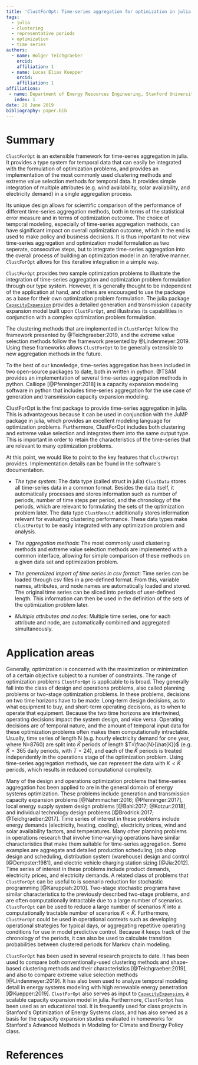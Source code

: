```yaml
---
title: 'ClustForOpt: Time-series aggregation for optimization in julia'
tags:
  - julia
  - clustering
  - representative periods
  - optimization
  - time series
authors:
  - name: Holger Teichgraeber
    orcid:
    affiliation: 1
  - name: Lucas Elias Kuepper
    orcid:
    affiliation: 1
affiliations:
 - name: Department of Energy Resources Engineering, Stanford University
   index: 1
date: 28 June 2019
bibliography: paper.bib
---
```


# Summary

``ClustForOpt`` is an extensible framework for time-series aggregation in julia. It provides a type system for temporal data that can easily be integrated with the formulation of optimization problems, and provides an implementation of the most commonly used clustering methods and extreme value selection methods for temporal data. It provides simple integration of multiple attributes (e.g. wind availability, solar availability, and electricity demand) in a single aggregation process.

Its unique design allows for scientific comparison of the performance of different time-series aggregation methods, both in terms of the statistical error measure and in terms of optimization outcome.
The choice of temporal modeling, especially of time-series aggregation methods, can have significant impact on overall optimization outcome, which in the end is used to make policy and business decisions. It is thus important to not view time-series aggregation and optimization model formulation as two seperate, consecutive steps, but to integrate time-series aggregation into the overall process of building an optimization model in an iterative manner. ``ClustForOpt`` allows for this iterative integration in a simple way.

``ClustForOpt`` provides two sample optimization problems to illustrate the integration of time-series aggregation and optimization problem formulation through our type system.
However, it is generally thought to be independent of the application at hand, and others are encouraged to use the package as a base for their own optimization problem formulation.
The julia package [``CapacityExpansion``](https://github.com/YoungFaithful/CapacityExpansion.jl) provides a detailed generation and transmission capacity expansion model built upon ``ClustForOpt``, and illustrates its capabilities in conjunction with a complex optimization problem formulation.

The clustering methods that are implemented in ``ClustForOpt`` follow the framework presented by @Teichgraeber:2019, and the extreme value selection methods follow the framework presented by @Lindenmeyer:2019. Using these frameworks allows ``ClustForOpt`` to be generally extensible to new aggregation methods in the future.

To the best of our knowledge, time-series aggregation has been included in two open-source packages to date, both in written in python.
@TSAM provides an implementation of several time-series aggregation methods in python.
Calliope [@Pfenninger:2018] is a capacity expansion modeling software in python that includes time-series aggregation for the use case of generation and transmission capacity expansion modeling.

ClustForOpt is the first package to provide time-series aggregation in julia. This is advantageous because it can be used in conjunction with the JuMP package in julia, which provides an excellent modeling language for optimization problems. Furthermore, ClustForOpt includes both clustering and extreme value selection and integrates them into the same output type. This is important in order to retain the characteristics of the time-series that are relevant to many optimization problems.

At this point, we would like to point to the key features that ``ClustForOpt`` provides. Implementation details can be found in the software's documentation.

- *The type system*: The data type (called struct in julia) ``ClustData`` stores all time-series data in a common format. Besides the data itself, it automatically processes and stores information such as number of periods, number of time steps per period, and the chronology of the periods, which are relevant to formulating the sets of the optimization problem later. The data type ``ClustResult`` additionally stores information relevant for evaluating clustering performance. These data types make ``ClustForOpt`` to be easily integrated with any optimization problem and analysis.

- *The aggregation methods*: The most commonly used clustering methods and extreme value selection methods are implemented with a common interface, allowing for simple comparison of these methods on a given data set and optimization problem.

- *The generalized import of time series in csv format*: Time series can be loaded through csv files in a pre-defined format. From this, variable names, attributes, and node names are automatically loaded and stored. The original time series can be sliced into periods of user-defined length. This information can then be used in the definition of the sets of the optimization problem later.

- *Multiple attributes and nodes*: Multiple time series, one for each attribute and node, are automatically combined and aggregated simultaneously.

# Application areas

Generally, optimization is concerned with the maximization or minimization of a certain objective subject to a number of constraints. The range of optimization problems ``ClustForOpt`` is applicable to is broad.
They generally fall into the class of design and operations problems, also called planning problems or two-stage optimization problems. In these problems, decisions on two time horizons have to be made: Long-term design decisions, as to what equipment to buy, and short-term operating decisions, as to when to operate that equipment. Because the two time horizons are intertwined, operating decisions impact the system design, and vice versa. Operating decisions are of temporal nature, and the amount of temporal input data for these optimization problems often makes them computationally intractable.
Usually, time series of length N (e.g. hourly electricity demand for one year, where N=8760) are split into $\hat{K}$ periods of length $T=\frac{N}{\hat{K}}$ (e.g. $\hat{K}=365$ daily periods, with $T=24$), and each of the $\hat{K}$ periods is treated independently in the operations stage of the optimization problem. Using time-series aggregation methods, we can represent the data with $K < \hat{K}$ periods, which results in reduced computational complexity.

Many of the design and operations optimization problems that time-series aggregation has been applied to are in the general domain of energy systems optimization. These problems include generation and transmission capacity expansion problems [@Nahmmacher:2016; @Pfenninger:2017], local energy supply system design problems [@Bahl:2017; @Kotzur:2018], and individual technology design problems [@Brodrick:2017; @Teichgraeber:2017].
Time series of interest in these problems include energy demands (electricity, heating, cooling), electricity prices, wind and solar availability factors, and temperatures.
Many other planning problems in operations research that involve time-varying operations have similar characteristics that make them suitable for time-series aggregation. Some examples are aggregate and detailed production scheduling, job shop design and scheduling, distribution system (warehouse) design and control [@Dempster:1981], and electric vehicle charging station sizing [@Jia:2012].
Time series of interest in these problems include product demands, electricity prices, and electricity demands.
A related class of problems that ``ClustForOpt`` can be useful to is scenario reduction for stochastic programming [@Karuppiah:2010]. Two-stage stochastic programs have similar characteristics to the previously described two-stage problems, and are often computationally intractable due to a large number of scenarios. ``ClustForOpt`` can be used to reduce a large number of scenarios $\hat{K}$ into a computationally tractable number of scenarios $K < \hat{K}$.
Furthermore, ``ClustForOpt`` could be used in operational contexts such as developing operational strategies for typical days, or aggregating repetitive operating conditions for use in model predictive control.
Because it keeps track of the chronology of the periods, it can also be used to calculate transition probabilities between clustered periods for Markov chain modeling.

``ClustForOpt`` has been used in several research projects to date. It has been used to compare both conventionally-used clustering methods and shape-based clustering methods and their characteristics [@Teichgraeber:2019], and also to compare extreme value selection methods [@Lindenmeyer:2019].
It has also been used to analyze temporal modeling detail in energy systems modeling with high renewable energy penetration [@Kuepper:2019].
``ClustForOpt`` also serves as input to [``CapacityExpansion``](https://github.com/YoungFaithful/CapacityExpansion.jl), a scalable capacity expansion model in julia.
Furthermore, ``ClustForOpt`` has been used as an educational tool. It is frequently used for class projects in Stanford's Optimization of Energy Systems class, and has also served as a basis for the capacity expansion studies evaluated in homeworks for Stanford's Advanced Methods in Modeling for Climate and Energy Policy class.

# References
